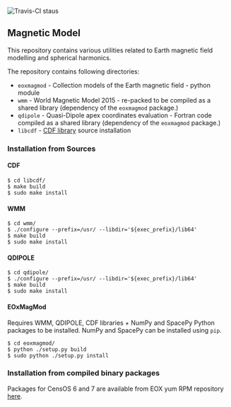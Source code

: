 ![Travis-CI staus](https://api.travis-ci.org/ESA-VirES/MagneticModel.svg?branch=master)


## Magnetic Model

This repository contains various utilities related to Earth magnetic field
modelling and spherical harmonics.

The repository contains following directories:

- `eoxmagmod` - Collection models of the Earth magnetic field - python module
- `wmm` - World Magnetic Model 2015 - re-packed to be compiled as a shared
  library (dependency of the `eoxmagmod` package.)
- `qdipole` - Quasi-Dipole apex coordinates evaluation - Fortran code compiled
  as a shared library (dependency of the `eoxmagmod` package.)
- `libcdf` - [CDF library](https://cdf.gsfc.nasa.gov/) source installation

### Installation from Sources

#### CDF

```
$ cd libcdf/
$ make build
$ sudo make install
```

#### WMM

```
$ cd wmm/
$ ./configure --prefix=/usr/ --libdir='${exec_prefix}/lib64'
$ make build
$ sudo make install
```

#### QDIPOLE

```
$ cd qdipole/
$ ./configure --prefix=/usr/ --libdir='${exec_prefix}/lib64'
$ make build
$ sudo make install
```

#### EOxMagMod
Requires WMM, QDIPOLE, CDF libraries + NumPy and SpacePy Python packages
to be installed.
NumPy and SpacePy can be installed using `pip`.

```
$ cd eoxmagmod/
$ python ./setup.py build
$ sudo python ./setup.py install
```

### Installation from compiled binary packages

Packages for CensOS 6 and 7 are available from EOX yum RPM repository
[here](http://yum.packages.eox.at/).
